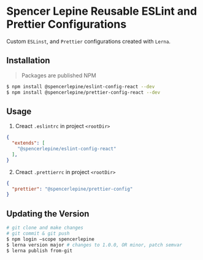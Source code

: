# Spencer Lepine Reusable ESLint and Prettier Configurations

Custom `ESLinst`, and `Prettier` configurations created with `Lerna`.

## Installation
> Packages are published NPM
```sh
$ npm install @spencerlepine/eslint-config-react --dev
$ npm install @spencerlepine/prettier-config-react --dev
```

## Usage

1. Creact `.eslintrc` in project `<rootDir>`

```json
{
  "extends": [
    "@spencerlepine/eslint-config-react"
  ],
}
```

2. Creact `.prettierrc` in project `<rootDir>`

```json
{
  "prettier": "@spencerlepine/prettier-config"
}
```

## Updating the Version
```sh
# git clone and make changes
# git commit & git push
$ npm login –scope spencerlepine
$ lerna version major # changes to 1.0.0, OR minor, patch semvar
$ lerna publish from-git
```